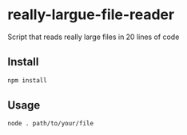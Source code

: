 # really-largue-file-reader
Script that reads really large files in 20 lines of code

## Install
```bash
npm install
```
## Usage
```bash
node . path/to/your/file
```
